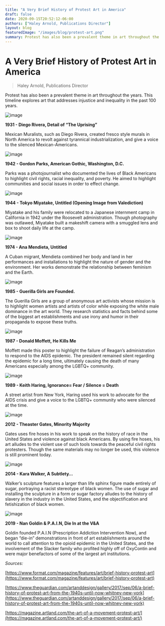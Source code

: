 ```yaml
---
title: "A Very Brief History of Protest Art in America"
draft: false
date: 2020-09-15T20:52:12-06:00
authors: ["Haley Arnold, Publications Director"]
layout: blog
featuredImage: "/images/blog/protest-art.png"
summary: Protest has also been a prevalent theme in art throughout the years. This timeline explores art that addresses injustice and inequality in the past 100 years.
---
```


# A Very Brief History of Protest Art in America
> Haley Arnold, Publications Director

Protest has also been a prevalent theme in art throughout the years. This timeline explores art that addresses injustice and inequality in the past 100 years.

![image](/images/blog/post/protest/1.jpg#blog)

**1931 - Diego Rivera, Detail of “The Uprising”**

Mexican Muralists, such as Diego Rivera, created fresco style murals in North America to revolt against tyrannical industrialization, and give a voice to the silenced Mexican-Americans.

![image](/images/blog/post/protest/2.jpg#blog)

**1942 - Gordon Parks, American Gothic, Washington, D.C.**

Parks was a photojournalist who documented the lives of Black Americans to highlight civil rights, racial inequality, and poverty. He aimed to highlight communities and social issues in order to effect change. 

![image](/images/blog/post/protest/3.jpg#blog)

**1944 - Tokyo Miyatake, Untitled (Opening Image from Valediction)**

Miyatake and his family were relocated to a Japanese internment camp in California in 1942 under the Roosevelt administration. Though photography was outlawed, Miyatake built a makeshift camera with a smuggled lens and box to shoot daily life at the camp.

![image](/images/blog/post/protest/4.jpg#blog)

**1974 - Ana Mendieta, Untitled**

A Cuban migrant, Mendieta combined her body and land in her performances and installations to highlight the nature of gender and the environment. Her works demonstrate the relationship between feminism and the Earth.

![image](/images/blog/post/protest/5.jpg#blog)

**1985 - Guerilla Girls are Founded.**

The Guerilla Girls are a group of anonymous art activists whose mission is to highlight women artists and artists of color while exposing the white male dominance in the art world. They research statistics and facts behind some of the biggest art establishments and use irony and humor in their propaganda to expose these truths. 

![image](/images/blog/post/protest/6.jpg#blog)

**1987 - Donald Moffett, He Kills Me**

Moffett made this poster to highlight the failure of Reagan’s administration to respond to the AIDS epidemic. The president remained silent regarding the epidemic for a long time, ultimately causing the death of many Americans especially among the LGBTQ+ community.

![image](/images/blog/post/protest/7.jpg#blog)

**1989 - Keith Haring, Ignorance= Fear / Silence = Death**

A street artist from New York, Haring used his work to advocate for the AIDS crisis and give a voice to the LGBTQ+ community who were silenced at the time.

![image](/images/blog/post/protest/8.jpg#blog)

**2012 - Theaster Gates, Minority Majority**

Gates uses fire hoses in his work to speak on the history of race in the United States and violence against black Americans. By using fire hoses, his art alludes to the violent use of such tools towards the peaceful civil rights protesters. Though the same materials may no longer be used, this violence is still prominent today. 

![image](/images/blog/post/protest/9.png#blog)

**2014 - Kara Walker, A Subtlety…**

Walker’s sculpture features a larger than life sphinx figure made entirely of sugar, portraying a racist stereotype of black women. The use of sugar and installing the sculpture in a form or sugar factory alludes to the history of slavery in the industry in the United States, and the objectification and fetishization of black women.

![image](/images/blog/post/protest/10.jpg#blog)

**2019 - Nan Goldin &amp; P.A.I.N, Die In at the V&A**

Goldin founded P.A.I.N (Prescription Addiction Intervention Now), and began “die-in” demonstrations in front of art establishments around the world to call attention to the opioid epidemic in the United States, and the involvement of the Slacker family who profited highly off of OxyContin and were major benefactors of some of the largest art institutions.

*Sources:*

[https://www.format.com/magazine/features/art/brief-history-protest-art](https://www.format.com/magazine/features/art/brief-history-protest-art)

[https://www.theguardian.com/artanddesign/gallery/2017/sep/06/a-brief-history-of-protest-art-from-the-1940s-until-now-whitney-new-york](https://www.theguardian.com/artanddesign/gallery/2017/sep/06/a-brief-history-of-protest-art-from-the-1940s-until-now-whitney-new-york)

[https://magazine.artland.com/the-art-of-a-movement-protest-art/](https://magazine.artland.com/the-art-of-a-movement-protest-art/)